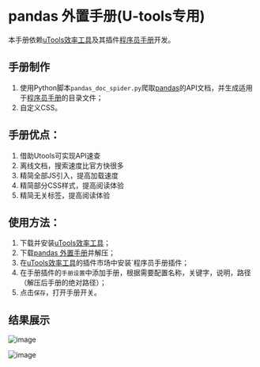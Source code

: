 # pandas 外置手册(U-tools专用)

本手册依赖[uTools效率工具](http://www.u.tools/)及其插件[程序员手册](https://yuanliao.info/d/356-1-1-4-bug-tmux)开发。

## 手册制作

1. 使用Python脚本`pandas_doc_spider.py`爬取[pandas](https://pandas.pydata.org/docs/reference/index.html)的API文档，并生成适用于[程序员手册](https://yuanliao.info/d/356-1-1-4-bug-tmux)的目录文件；
2. 自定义CSS。

## 手册优点：

1. 借助Utools可实现API速查
2. 离线文档，搜索速度比官方快很多
3. 精简全部JS引入，提高加载速度
4. 精简部分CSS样式，提高阅读体验
5. 精简无关标签，提高阅读体验

## 使用方法：

1. 下载并安装[uTools效率工具](http://www.u.tools/)；
2. 下载[pandas 外置手册](https://github.com/Nothing1024/Pytorch-handbook-Utools/releases)并解压；
3. 在[uTools效率工具](http://www.u.tools/)的插件市场中安装`程序员手册插件；
4. 在手册插件的`手册设置`中添加手册，根据需要配置名称，关键字，说明，路径（解压后手册的绝对路径）；
5. 点击`保存`，打开手册开关。

## 结果展示

![image](https://user-images.githubusercontent.com/71422761/156357160-ac86d5e7-0041-438f-88a2-26136860282e.png)

![image](https://user-images.githubusercontent.com/71422761/156357208-88ba4f2d-a1e8-4276-91ed-7ec9ad88ca57.png)

